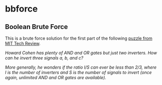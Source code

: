 bbforce
=======

## Boolean Brute Force

This is a brute force solution for the first part of the following [puzzle from MIT Tech Review](http://www.technologyreview.com/sites/default/files/magazine/mitnews/puzzlecorner/MA13MITPuzzleCorner.pdf).

_Howard Cohen has plenty of AND and OR gates but just two inverters. How can he invert three signals a, b, and c?_

_More generally, he wonders if the ratio I/S can ever be less than 2/3, where I is the number of inverters and S is the number of signals to invert (once again, unlimited AND and OR gates are available)._

